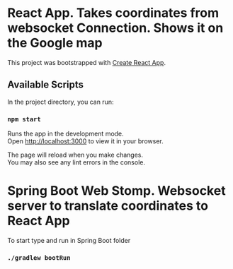 # React App. Takes coordinates from websocket Connection. Shows it on the Google map

This project was bootstrapped with [Create React App](https://github.com/facebook/create-react-app).

## Available Scripts

In the project directory, you can run:

### `npm start`

Runs the app in the development mode.\
Open [http://localhost:3000](http://localhost:3000) to view it in your browser.

The page will reload when you make changes.\
You may also see any lint errors in the console.

# Spring Boot Web Stomp. Websocket server to translate coordinates to React App

To start type and run in Spring Boot folder

### `./gradlew bootRun` 

